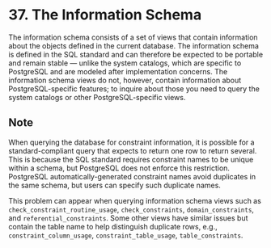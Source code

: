 # 37. The Information Schema

The information schema consists of a set of views that contain information about the objects defined in the current database. The information schema is defined in the SQL standard and can therefore be expected to be portable and remain stable — unlike the system catalogs, which are specific to PostgreSQL and are modeled after implementation concerns. The information schema views do not, however, contain information about PostgreSQL-specific features; to inquire about those you need to query the system catalogs or other PostgreSQL-specific views.

## Note

When querying the database for constraint information, it is possible for a standard-compliant query that expects to return one row to return several. This is because the SQL standard requires constraint names to be unique within a schema, but PostgreSQL does not enforce this restriction. PostgreSQL automatically-generated constraint names avoid duplicates in the same schema, but users can specify such duplicate names.

This problem can appear when querying information schema views such as `check_constraint_routine_usage`, `check_constraints`, `domain_constraints`, and `referential_constraints`. Some other views have similar issues but contain the table name to help distinguish duplicate rows, e.g., `constraint_column_usage`, `constraint_table_usage`, `table_constraints`.

